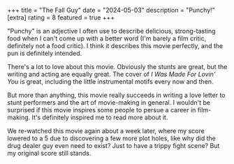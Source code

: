+++
title = "The Fall Guy"
date = "2024-05-03"
description = "Punchy!"
[extra]
rating = 8
featured = true
+++

"Punchy" is an adjective I often use to describe delicious, strong-tasting food when I can't come up with a better word (I'm barely a film critic, definitely not a food critic). I think it describes this movie perfectly, and the pun is definitely intended.

There's a lot to love about this movie. Obviously the stunts are great, but the writing and acting are equally great. The cover of _I Was Made For Lovin' You_ is great, including the little instrumental motifs every now and then.

But more than anything, this movie really succeeds in writing a love letter to stunt performers and the art of movie-making in general. I wouldn't be surprised if this movie inspires some people to persue a career in film-making. It's definitely inspired me to read more about it.

We re-watched this movie again about a week later, where my score lowered to a 5 due to discovering a few more plot holes, like why did the drug dealer guy even need to exist? Just to have a trippy fight scene? But my original score still stands.
